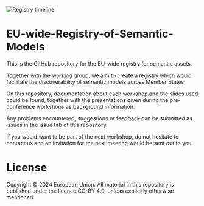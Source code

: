 ![Registry timeline](https://github.com/SEMICeu/EU-wide-Registry-of-Semantic-Models/assets/148065862/6353f1d3-6508-4ae4-9495-eb5d8abf0116)

# EU-wide-Registry-of-Semantic-Models

This is the GitHub repository for the EU-wide registry for semantic assets.

Together with the working group, we aim to create a registry which would facilitate the discoverability of semantic models across Member States.

On this repository, documentation about each workshop and the slides used could be found, together with the presentations given during the pre-conference workshops as background information.

Any problems encountered, suggestions or feedback can be submitted as issues in the issue tab of this repository.

If you would want to be part of the next workshop, do not hesitate to contact us and an invitation for the next meeting would be sent out to you.

# License
Copyright © 2024 European Union. All material in this repository is published under the licence CC-BY 4.0, unless explicitly otherwise mentioned.
